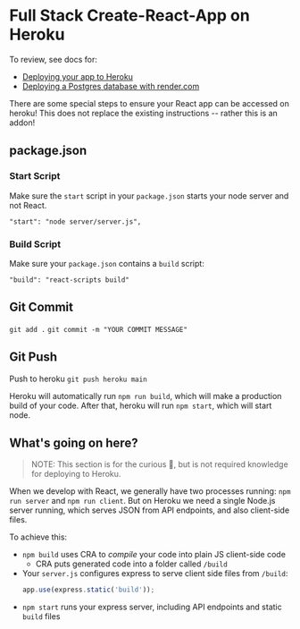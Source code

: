 # Full Stack Create-React-App on Heroku

To review, see docs for:

- [Deploying your app to Heroku](../supporting-documentation/deploy-heroku.md)
- [Deploying a Postgres database with render.com](../supporting-documentation/render-db.md)

There are some special steps to ensure your React app can be accessed on heroku!
This does not replace the existing instructions -- rather this is an addon!

## package.json


### Start Script

Make sure the `start` script in your `package.json` starts your node server and not React.

`"start": "node server/server.js",`

### Build Script

Make sure your `package.json` contains a `build` script:

`"build": "react-scripts build"`


## Git Commit

`git add .`
`git commit -m "YOUR COMMIT MESSAGE"`

## Git Push
Push to heroku `git push heroku main`

Heroku will automatically run `npm run build`, which will make a production build of your code.
After that, heroku will run `npm start`, which will start node.

## What's going on here?

> NOTE: This section is for the curious 🧠, but is not required knowledge for deploying to Heroku. 

When we develop with React, we generally have two processes running: `npm run server` and `npm run client`. But on Heroku we need a single Node.js server running, which serves JSON from API endpoints, and also client-side files.

To achieve this:

- `npm build` uses CRA to _compile_ your code into plain JS client-side code
  - CRA puts generated code into a folder called `/build`
- Your `server.js` configures express to serve client side files from `/build`:
    ```js
    app.use(express.static('build'));
    ```
- `npm start` runs your express server, including API endpoints and static `build` files